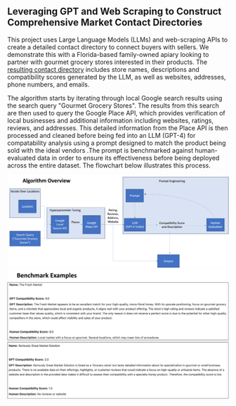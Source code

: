 ## Leveraging GPT and Web Scraping to Construct Comprehensive Market Contact Directories

This project uses Large Language Models (LLMs) and web-scraping APIs to create a detailed contact directory to connect buyers with sellers. We demonstrate this with a Florida-based family-owned apiary looking to partner with gourmet grocery stores interested in their products. The [resulting contact directory](https://chat.openai.com/c/link) includes store names, descriptions and compatibility scores generated by the LLM, as well as websites, addresses, phone numbers, and emails.

The algorithm starts by iterating through local Google search results using the search query "Gourmet Grocery Stores". The results from this search are then used to query the Google Place API, which provides verification of local businesses and additional information including websites, ratings, reviews, and addresses. This detailed information from the Place API is then processed and cleaned before being fed into an LLM (GPT-4) for compatability analysis using a prompt designed to match the product being sold with the ideal vendors .The prompt is benchmarked against human-evaluated data in order to ensure its effectiveness before being deployed across the entire dataset. The flowchart below illustrates this process.

<img src = "img/algorithm overview 2.png" width = 850>

<img src = "img/benchmark_examples.png" width=750>